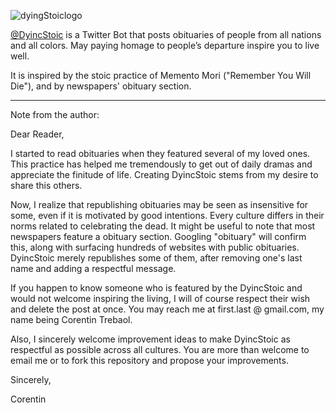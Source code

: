 ![dyingStoiclogo](https://user-images.githubusercontent.com/19922852/212551635-b1ce9537-ebd1-4643-a67c-a31a4fabdce0.jpg)


[@DyincStoic](https://twitter.com/DyingStoic) is a Twitter Bot that posts obituaries of people from all nations and all colors. May paying homage to people’s departure inspire you to live well.

It is inspired by the stoic practice of Memento Mori ("Remember You Will Die"), and by newspapers' obituary section.


---

Note from the author: 

Dear Reader,

I started to read obituaries when they featured several of my loved ones. This practice has helped me tremendously to get out of daily dramas and appreciate the finitude of life. Creating DyincStoic stems from my desire to share this others. 

Now, I realize that republishing obituaries may be seen as insensitive for some, even if it is motivated by good intentions. Every culture differs in their norms related to celebrating the dead. It might be useful to note that most newspapers feature a obituary section. Googling "obituary" will confirm this, along with surfacing hundreds of websites with public obituaries. DyincStoic merely republishes some of them, after removing one's last name and adding a respectful message. 

If you happen to know someone who is featured by the DyincStoic and would not welcome inspiring the living, I will of course respect their wish and delete the post at once. You may reach me at first.last @ gmail.com, my name being Corentin Trebaol. 

Also, I sincerely welcome improvement ideas to make DyincStoic as respectful as possible across all cultures. You are more than welcome to email me or to fork this repository and propose your improvements.

Sincerely,

Corentin
